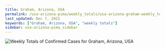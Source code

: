 ```yaml
---
title: Graham, Arizona, USA
permalink: /usa-arizona-pima/weekly_totals/usa-arizona-graham-weekly_totals.html
last_updated: Dec 7, 2021
keywords: ["Graham, Arizona, USA", "weekly totals"]
sidebar: usa-arizona-pima_sidebar
---
```


![Weekly Totals of Confirmed Cases for Graham, Arizona, USA](/covid_tracker/images/graphs/usa-arizona-graham-weekly_totals_graph.png)
